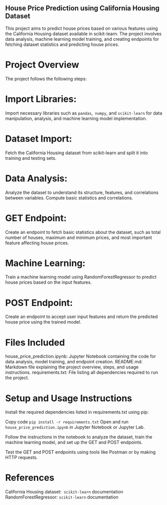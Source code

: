 ## House Price Prediction using California Housing Dataset

This project aims to predict house prices based on various features using the California Housing dataset available in scikit-learn. The project involves data analysis, machine learning model training, and creating endpoints for fetching dataset statistics and predicting house prices.

# Project Overview
The project follows the following steps:

# Import Libraries: 
Import necessary libraries such as `pandas`,` numpy`, and `scikit-learn` for data manipulation, analysis, and machine learning model implementation.

# Dataset Import: 
Fetch the California Housing dataset from scikit-learn and split it into training and testing sets.

# Data Analysis:
Analyze the dataset to understand its structure, features, and correlations between variables. Compute basic statistics and correlations.

# GET Endpoint:
Create an endpoint to fetch basic statistics about the dataset, such as total number of houses, maximum and minimum prices, and most important feature affecting house prices.


# Machine Learning: 
Train a machine learning model using RandomForestRegressor to predict house prices based on the input features.

# POST Endpoint:
Create an endpoint to accept user input features and return the predicted house price using the trained model.

# Files Included
house_price_prediction.ipynb: Jupyter Notebook containing the code for data analysis, model training, and endpoint creation.
README.md: Markdown file explaining the project overview, steps, and usage instructions.
requirements.txt: File listing all dependencies required to run the project.

# Setup and Usage Instructions
Install the required dependencies listed in requirements.txt using pip:

Copy code
`pip install -r requirements.txt`
Open and run `house_price_prediction.ipynb` in Jupyter Notebook or Jupyter Lab.

Follow the instructions in the notebook to analyze the dataset, train the machine learning model, and set up the GET and POST endpoints.

Test the GET and POST endpoints using tools like Postman or by making HTTP requests.

# References
California Housing dataset:` scikit-learn` documentation
RandomForestRegressor: `scikit-learn` documentation
